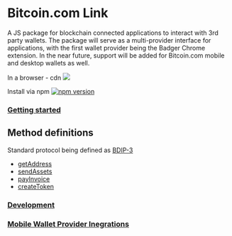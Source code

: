 # Bitcoin.com Link

A JS package for blockchain connected applications to interact with 3rd party wallets. The package will serve as a multi-provider interface for applications, with the first wallet provider being the Badger Chrome extension. In the near future, support will be added for Bitcoin.com mobile and desktop wallets as well.

In a browser - cdn [![](https://data.jsdelivr.com/v1/package/npm/bitcoincom-link/badge)](https://www.jsdelivr.com/package/npm/bitcoincom-link)

Install via npm [![npm version](https://badge.fury.io/js/bitcoincom-link.svg)](https://badge.fury.io/js/bitcoincom-link)

### [Getting started](https://developer.bitcoin.com/wallet-api/)

## Method definitions
Standard protocol being defined as [BDIP-3](https://github.com/Bitcoin-com/BDIPs/blob/master/BDIPs/bdip-3.md)

- [getAddress](https://developer.bitcoin.com/wallet-api/docs/get-address)
- [sendAssets](https://developer.bitcoin.com/wallet-api/docs/send-assets)
- [payInvoice](https://developer.bitcoin.com/wallet-api/docs/pay-invoice)
- [createToken](https://developer.bitcoin.com/wallet-api/docs/create-token)

### [Development](/docs/development.md)

### [Mobile Wallet Provider Inegrations](/docs/mobile.md)
